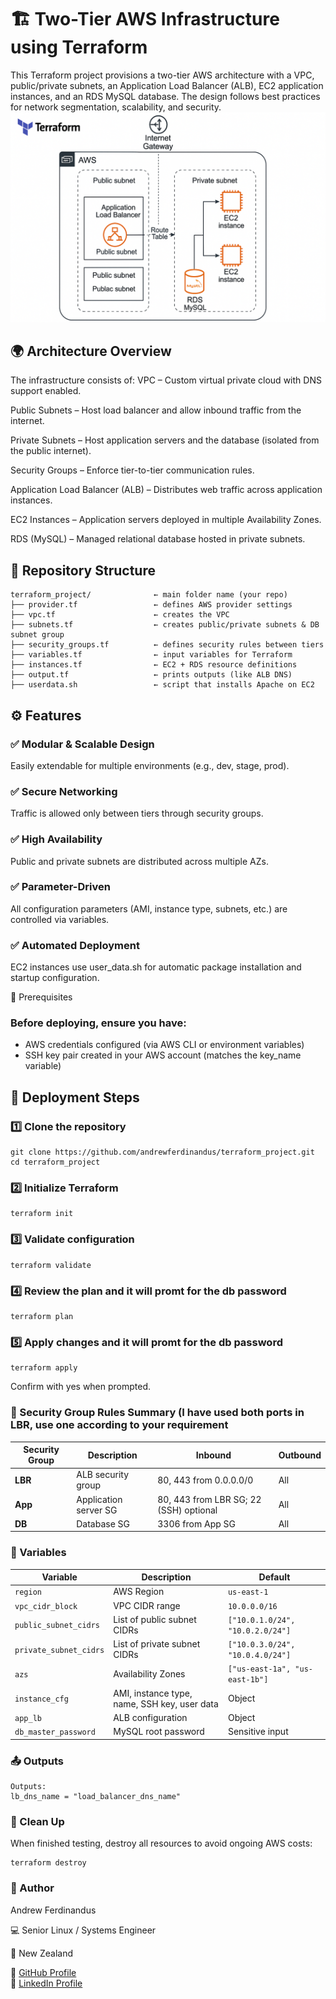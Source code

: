 # 🏗️ Two-Tier AWS Infrastructure using Terraform

This Terraform project provisions a two-tier AWS architecture with a VPC, public/private subnets, an Application Load Balancer (ALB), EC2 application instances, and an RDS MySQL database.
The design follows best practices for network segmentation, scalability, and security.
![AWS Two-Tier Terraform Architecture](aws-two-tier-architecture.png)

## 🌍 Architecture Overview

The infrastructure consists of:
VPC – Custom virtual private cloud with DNS support enabled.

Public Subnets – Host load balancer and allow inbound traffic from the internet.

Private Subnets – Host application servers and the database (isolated from the public internet).

Security Groups – Enforce tier-to-tier communication rules.

Application Load Balancer (ALB) – Distributes web traffic across application instances.

EC2 Instances – Application servers deployed in multiple Availability Zones.

RDS (MySQL) – Managed relational database hosted in private subnets.

## 📂 Repository Structure
```text
terraform_project/              ← main folder name (your repo)
├── provider.tf                 ← defines AWS provider settings
├── vpc.tf                      ← creates the VPC
├── subnets.tf                  ← creates public/private subnets & DB subnet group
├── security_groups.tf          ← defines security rules between tiers
├── variables.tf                ← input variables for Terraform
├── instances.tf                ← EC2 + RDS resource definitions
├── output.tf                   ← prints outputs (like ALB DNS)
├── userdata.sh                 ← script that installs Apache on EC2

```

## ⚙️ Features

### ✅ Modular & Scalable Design
Easily extendable for multiple environments (e.g., dev, stage, prod).

### ✅ Secure Networking
Traffic is allowed only between tiers through security groups.

### ✅ High Availability
Public and private subnets are distributed across multiple AZs.

### ✅ Parameter-Driven
All configuration parameters (AMI, instance type, subnets, etc.) are controlled via variables.

### ✅ Automated Deployment
EC2 instances use user_data.sh for automatic package installation and startup configuration.

🔧 Prerequisites

### Before deploying, ensure you have:

- AWS credentials configured (via AWS CLI or environment variables)
- SSH key pair created in your AWS account (matches the key_name variable)

## 🚀 Deployment Steps
### 1️⃣ Clone the repository
```text
git clone https://github.com/andrewferdinandus/terraform_project.git
cd terraform_project
```

### 2️⃣ Initialize Terraform
```text
terraform init
```

### 3️⃣ Validate configuration
```test
terraform validate
```

### 4️⃣ Review the plan and it will promt for the db password
```text
terraform plan
```

### 5️⃣ Apply changes and it will promt for the db password
```text
terraform apply
```

Confirm with yes when prompted.

### 🔐 Security Group Rules Summary (I have used both ports in LBR, use one according to your requirement
| Security Group | Description           | Inbound                                | Outbound |
| -------------- | --------------------- | -------------------------------------- | -------- |
| **LBR**        | ALB security group    | 80, 443 from 0.0.0.0/0                 | All      |
| **App**        | Application server SG | 80, 443 from LBR SG; 22 (SSH) optional | All      |
| **DB**         | Database SG           | 3306 from App SG                       | All      |


### 🧩 Variables
| Variable               | Description                                  | Default                          |
| ---------------------- | -------------------------------------------- | -------------------------------- |
| `region`               | AWS Region                                   | `us-east-1`                      |
| `vpc_cidr_block`       | VPC CIDR range                               | `10.0.0.0/16`                    |
| `public_subnet_cidrs`  | List of public subnet CIDRs                  | `["10.0.1.0/24", "10.0.2.0/24"]` |
| `private_subnet_cidrs` | List of private subnet CIDRs                 | `["10.0.3.0/24", "10.0.4.0/24"]` |
| `azs`                  | Availability Zones                           | `["us-east-1a", "us-east-1b"]`   |
| `instance_cfg`         | AMI, instance type, name, SSH key, user data | Object                           |
| `app_lb`               | ALB configuration                            | Object                           |
| `db_master_password`   | MySQL root password                          | Sensitive input                  |


### 📤 Outputs
```text
Outputs:
lb_dns_name = "load_balancer_dns_name"
```

### 🧹 Clean Up
When finished testing, destroy all resources to avoid ongoing AWS costs:
```text
terraform destroy
```

### 👤 Author

Andrew Ferdinandus

💻 Senior Linux / Systems Engineer

📍 New Zealand

🔗 [GitHub Profile](https://github.com/andrewferdinandus)  
🔗 [LinkedIn Profile](https://www.linkedin.com/in/andrew-ferdinandus/)

